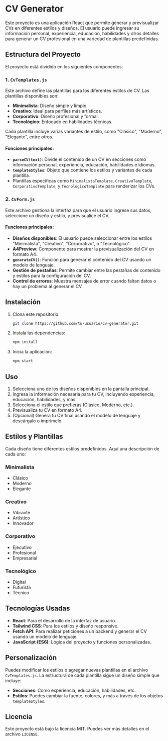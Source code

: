 
# CV Generator

Este proyecto es una aplicación React que permite generar y previsualizar CVs en diferentes estilos y diseños. El usuario puede ingresar su información personal, experiencia, educación, habilidades y otros detalles para generar un CV profesional en una variedad de plantillas predefinidas.

## Estructura del Proyecto

El proyecto está dividido en los siguientes componentes:

### 1. **`CvTemplates.js`**
   Este archivo define las plantillas para los diferentes estilos de CV. Las plantillas disponibles son:

   - **Minimalista**: Diseño simple y limpio.
   - **Creativo**: Ideal para perfiles más artísticos.
   - **Corporativo**: Diseño profesional y formal.
   - **Tecnológico**: Enfocado en habilidades técnicas.

   Cada plantilla incluye varias variantes de estilo, como "Clásico", "Moderno", "Elegante", entre otros.

#### Funciones principales:
   - **`parseCV(text)`**: Divide el contenido de un CV en secciones como información personal, experiencia, educación, habilidades e idiomas.
   - **`templateStyles`**: Objeto que contiene los estilos y variantes de cada plantilla.
   - Plantillas específicas como `MinimalistaTemplate`, `CreativoTemplate`, `CorporativoTemplate`, y `TecnologicoTemplate` para renderizar los CVs.

### 2. **`CvForm.js`**
   Este archivo gestiona la interfaz para que el usuario ingrese sus datos, seleccione un diseño y estilo, y previsualice el CV.

#### Funciones principales:
   - **Diseños disponibles**: El usuario puede seleccionar entre los estilos "Minimalista", "Creativo", "Corporativo", o "Tecnológico".
   - **A4Preview**: Componente para mostrar la previsualización del CV en formato A4.
   - **`generateCV()`**: Función para generar el contenido del CV usando un modelo de lenguaje. 
   - **Gestión de pestañas**: Permite cambiar entre las pestañas de contenido y estilos para la configuración del CV.
   - **Control de errores**: Muestra mensajes de error cuando faltan datos o hay un problema al generar el CV.

## Instalación

1. Clona este repositorio:
   ```bash
   git clone https://github.com/tu-usuario/cv-generator.git
   ```
2. Instala las dependencias:
   ```bash
   npm install
   ```
3. Inicia la aplicación:
   ```bash
   npm start
   ```

## Uso

1. Selecciona uno de los diseños disponibles en la pantalla principal.
2. Ingresa la información necesaria para tu CV, incluyendo experiencia, educación, habilidades, y más.
3. Selecciona el estilo que prefieras (Clásico, Moderno, etc.).
4. Previsualiza tu CV en formato A4.
5. (Opcional) Genera tu CV final usando el modelo de lenguaje y descárgalo o imprímelo.

## Estilos y Plantillas

Cada diseño tiene diferentes estilos predefinidos. Aquí una descripción de cada uno:

### Minimalista
   - Clásico
   - Moderno
   - Elegante

### Creativo
   - Vibrante
   - Artístico
   - Innovador

### Corporativo
   - Ejecutivo
   - Profesional
   - Empresarial

### Tecnológico
   - Digital
   - Futurista
   - Técnico

## Tecnologías Usadas

- **React**: Para el desarrollo de la interfaz de usuario.
- **Tailwind CSS**: Para los estilos y diseño responsive.
- **Fetch API**: Para realizar peticiones a un backend y generar el CV usando un modelo de lenguaje.
- **JavaScript (ES6)**: Lógica del proyecto y funciones personalizadas.

## Personalización

Puedes modificar los estilos o agregar nuevas plantillas en el archivo `CvTemplates.js`. La estructura de cada plantilla sigue un diseño simple que incluye:
   - **Secciones**: Como experiencia, educación, habilidades, etc.
   - **Estilos**: Puedes cambiar la fuente, colores, y más a través de los objetos `templateStyles`.

## Licencia

Este proyecto está bajo la licencia MIT. Puedes ver más detalles en el archivo `LICENSE`.
